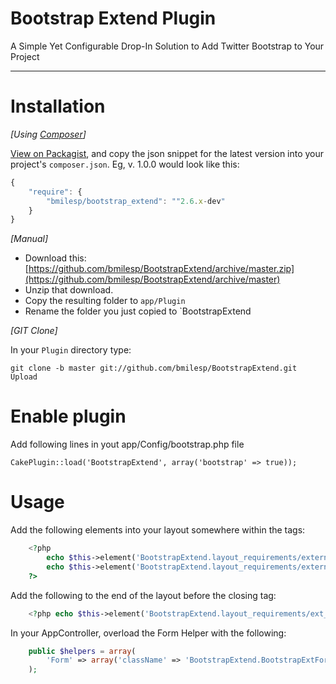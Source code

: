 # Bootstrap Extend Plugin

A Simple Yet Configurable Drop-In Solution to Add Twitter Bootstrap to Your Project

---

# Installation


_[Using [Composer](http://getcomposer.org/)]_

[View on Packagist](https://packagist.org/packages/bmilesp/bootstrap_extend), and copy the json snippet for the latest version into your project's `composer.json`. Eg, v. 1.0.0 would look like this:

```javascript
{
	"require": {
		"bmilesp/bootstrap_extend": ""2.6.x-dev"
	}
}
```

_[Manual]_
* Download this: [https://github.com/bmilesp/BootstrapExtend/archive/master.zip](https://github.com/bmilesp/BootstrapExtend/archive/master)
* Unzip that download.
* Copy the resulting folder to `app/Plugin`
* Rename the folder you just copied to `BootstrapExtend


_[GIT Clone]_

In your `Plugin` directory type:

```shell
git clone -b master git://github.com/bmilesp/BootstrapExtend.git Upload
```

# Enable plugin

Add following lines in yout app/Config/bootstrap.php file

	CakePlugin::load('BootstrapExtend', array('bootstrap' => true));

# Usage

Add the following elements into your layout somewhere within the <head></head> tags:

```php
	<?php 
		echo $this->element('BootstrapExtend.layout_requirements/external_resources');
		echo $this->element('BootstrapExtend.layout_requirements/external_resources_overrides'); 
	?>
```

Add the following to the end of the layout before the </body> closing tag:

```php
	<?php echo $this->element('BootstrapExtend.layout_requirements/ext_block'); ?>

```

In your AppController, overload the Form Helper with the following:

```php
	public $helpers = array(
		'Form' => array('className' => 'BootstrapExtend.BootstrapExtForm'),
	);
```

